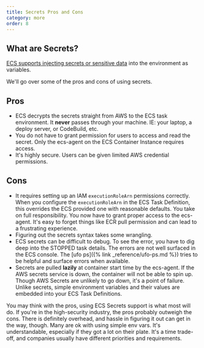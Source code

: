 ```yaml
---
title: Secrets Pros and Cons
category: more
order: 8
---
```


## What are Secrets?

[ECS supports injecting secrets or sensitive data](https://docs.aws.amazon.com/AmazonECS/latest/developerguide/specifying-sensitive-data.html) into the environment as variables.

We'll go over some of the pros and cons of using secrets.

## Pros

* ECS decrypts the secrets straight from AWS to the ECS task environment. It **never** passes through your machine. IE: your laptop, a deploy server, or CodeBuild, etc.
* You do not have to grant permission for users to access and read the secret. Only the ecs-agent on the ECS Container Instance requires access.
* It's highly secure. Users can be given limited AWS credential permissions.

## Cons

* It requires setting up an IAM `executionRoleArn` permissions correctly. When you configure the `executionRoleArn` in the ECS Task Definition, this overrides the ECS provided one with reasonable defaults. You take on full responsibility. You now have to grant proper access to the ecs-agent. It's easy to forget things like ECR pull permission and can lead to a frustrating experience.
* Figuring out the secrets syntax takes some wrangling.
* ECS secrets can be difficult to debug. To see the error, you have to dig deep into the STOPPED task details. The errors are not well surfaced in the ECS console. The [ufo ps]({% link _reference/ufo-ps.md %}) tries to be helpful and surface errors when available.
* Secrets are pulled **lazily** at container start time by the ecs-agent. If the AWS secrets service is down, the container will not be able to spin up. Though AWS Secrets are unlikely to go down, it's a point of failure. Unlike secrets, simple environment variables and their values are embedded into your ECS Task Definitions.

You may think with the pros, using ECS Secrets support is what most will do. If you're in the high-security industry, the pros probably outweigh the cons. There is definitely overhead, and hassle in figuring it out can get in the way, though. Many are ok with using simple env vars. It's understandable, especially if they got a lot on their plate. It's a time trade-off, and companies usually have different priorities and requirements.
